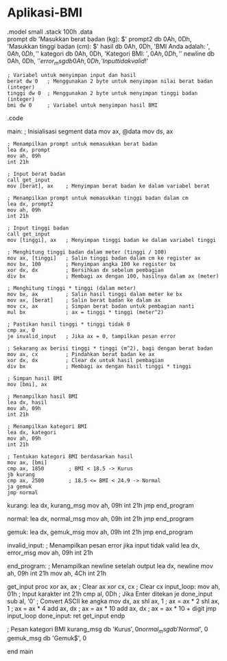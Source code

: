# Aplikasi-BMI

.model small
.stack 100h
.data   
    prompt db 'Masukkan berat badan (kg): $'
    prompt2 db 0Ah, 0Dh, 'Masukkan tinggi badan (cm): $'
    hasil db 0Ah, 0Dh, 'BMI Anda adalah: $', 0Ah, 0Dh, '$'
    kategori db 0Ah, 0Dh, 'Kategori BMI: $', 0Ah, 0Dh, '$'
    newline db 0Ah, 0Dh, '$'
    error_msg db 0Ah, 0Dh, 'Input tidak valid!$'

    ; Variabel untuk menyimpan input dan hasil
    berat dw 0   ; Menggunakan 2 byte untuk menyimpan nilai berat badan (integer)
    tinggi dw 0  ; Menggunakan 2 byte untuk menyimpan tinggi badan (integer)
    bmi dw 0     ; Variabel untuk menyimpan hasil BMI

.code

main:
    ; Inisialisasi segment data
    mov ax, @data
    mov ds, ax

    ; Menampilkan prompt untuk memasukkan berat badan
    lea dx, prompt
    mov ah, 09h
    int 21h

    ; Input berat badan
    call get_input
    mov [berat], ax    ; Menyimpan berat badan ke dalam variabel berat

    ; Menampilkan prompt untuk memasukkan tinggi badan dalam cm
    lea dx, prompt2
    mov ah, 09h
    int 21h

    ; Input tinggi badan
    call get_input
    mov [tinggi], ax   ; Menyimpan tinggi badan ke dalam variabel tinggi

    ; Menghitung tinggi badan dalam meter (tinggi / 100)
    mov ax, [tinggi]   ; Salin tinggi badan dalam cm ke register ax
    mov bx, 100        ; Menyimpan angka 100 ke register bx
    xor dx, dx         ; Bersihkan dx sebelum pembagian
    div bx             ; Membagi ax dengan 100, hasilnya dalam ax (meter)

    ; Menghitung tinggi * tinggi (dalam meter)
    mov bx, ax         ; Salin hasil tinggi dalam meter ke bx
    mov ax, [berat]    ; Salin berat badan ke dalam ax
    mov cx, ax         ; Simpan berat badan untuk pembagian nanti
    mul bx             ; ax = tinggi * tinggi (meter^2)

    ; Pastikan hasil tinggi * tinggi tidak 0
    cmp ax, 0
    je invalid_input   ; Jika ax = 0, tampilkan pesan error

    ; Sekarang ax berisi tinggi * tinggi (m^2), bagi dengan berat badan
    mov ax, cx         ; Pindahkan berat badan ke ax
    xor dx, dx         ; Clear dx untuk hasil pembagian
    div bx             ; Membagi ax dengan hasil tinggi * tinggi

    ; Simpan hasil BMI
    mov [bmi], ax

    ; Menampilkan hasil BMI
    lea dx, hasil
    mov ah, 09h
    int 21h

    ; Menampilkan kategori BMI
    lea dx, kategori
    mov ah, 09h
    int 21h

    ; Tentukan kategori BMI berdasarkan hasil
    mov ax, [bmi]
    cmp ax, 1850        ; BMI < 18.5 -> Kurus
    jb kurang
    cmp ax, 2500        ; 18.5 <= BMI < 24.9 -> Normal
    ja gemuk
    jmp normal

kurang:
    lea dx, kurang_msg
    mov ah, 09h
    int 21h
    jmp end_program

normal:
    lea dx, normal_msg
    mov ah, 09h
    int 21h
    jmp end_program

gemuk:
    lea dx, gemuk_msg
    mov ah, 09h
    int 21h
    jmp end_program

invalid_input:
    ; Menampilkan pesan error jika input tidak valid
    lea dx, error_msg
    mov ah, 09h
    int 21h

end_program:
    ; Menampilkan newline setelah output
    lea dx, newline
    mov ah, 09h
    int 21h
    mov ah, 4Ch
    int 21h

get_input proc
    xor ax, ax          ; Clear ax
    xor cx, cx          ; Clear cx
input_loop:
    mov ah, 01h         ; Input karakter
    int 21h
    cmp al, 0Dh         ; Jika Enter ditekan
    je done_input
    sub al, '0'         ; Convert ASCII ke angka
    mov dx, ax
    shl ax, 1           ; ax = ax * 2
    shl ax, 1           ; ax = ax * 4
    add ax, dx          ; ax = ax * 10
    add ax, dx          ; ax = ax * 10 + digit
    jmp input_loop
done_input:
    ret
get_input endp

; Pesan kategori BMI
kurang_msg db 'Kurus$', 0
normal_msg db 'Normal$', 0
gemuk_msg db 'Gemuk$', 0

end main
